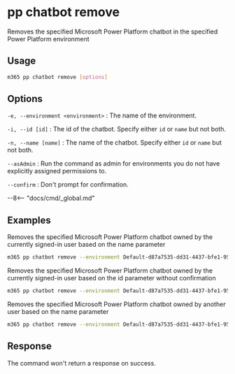 # pp chatbot remove

Removes the specified Microsoft Power Platform chatbot in the specified Power Platform environment

## Usage

```sh
m365 pp chatbot remove [options]
```

## Options

`-e, --environment <environment>`
: The name of the environment.

`-i, --id [id]`
: The id of the chatbot. Specify either `id` or `name` but not both.

`-n, --name [name]`
: The name of the chatbot. Specify either `id` or `name` but not both.

`--asAdmin`
: Run the command as admin for environments you do not have explicitly assigned permissions to.

`--confirm`
: Don't prompt for confirmation.

--8<-- "docs/cmd/_global.md"

## Examples

Removes the specified Microsoft Power Platform chatbot owned by the currently signed-in user based on the name parameter

```sh
m365 pp chatbot remove --environment Default-d87a7535-dd31-4437-bfe1-95340acd55c5 --name "Chatbot Name"
```

Removes the specified Microsoft Power Platform chatbot owned by the currently signed-in user based on the id parameter without confirmation

```sh
m365 pp chatbot remove --environment Default-d87a7535-dd31-4437-bfe1-95340acd55c5 --id 9d9a13d0-6255-ed11-bba2-000d3adf774e --confirm
```

Removes the specified Microsoft Power Platform chatbot owned by another user based on the name parameter

```sh
m365 pp chatbot remove --environment Default-d87a7535-dd31-4437-bfe1-95340acd55c5 --name "Chatbot Name" --asAdmin
```

## Response

The command won't return a response on success.
